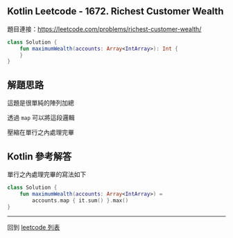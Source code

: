 ## Kotlin Leetcode - 1672. Richest Customer Wealth

題目連接：<https://leetcode.com/problems/richest-customer-wealth/>

```kotlin
class Solution {
    fun maximumWealth(accounts: Array<IntArray>): Int {
    }
}
```

## 解題思路

這題是很單純的陣列加總

透過 `map` 可以將這段邏輯

壓縮在單行之內處理完畢

## Kotlin 參考解答

單行之內處理完畢的寫法如下

```kotlin
class Solution {
    fun maximumWealth(accounts: Array<IntArray>) = 
        accounts.map { it.sum() }.max()
}
```

------

回到 [leetcode 列表](index.md)
